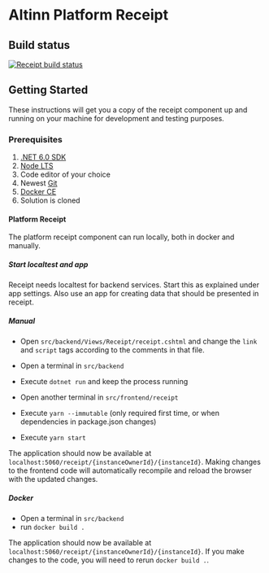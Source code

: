 # Altinn Platform Receipt

## Build status
[![Receipt build status](https://dev.azure.com/brreg/altinn-studio/_apis/build/status/altinn-platform/receipt-master?label=platform/receipt)](https://dev.azure.com/brreg/altinn-studio/_build/latest?definitionId=58)

## Getting Started

These instructions will get you a copy of the receipt component up and running on your machine for development and testing purposes.

### Prerequisites

1. [.NET 6.0 SDK](https://dotnet.microsoft.com/download/dotnet/6.0)
2. [Node LTS](https://nodejs.org/en/)
3. Code editor of your choice
4. Newest [Git](https://git-scm.com/downloads)
5. [Docker CE](https://www.docker.com/get-docker)
6. Solution is cloned

#### Platform Receipt

The platform receipt component can run locally, both in docker and manually.

##### Start localtest and app

Receipt needs localtest for backend services. Start this as explained under app settings.
Also use an app for creating data that should be presented in receipt.

##### Manual

- Open `src/backend/Views/Receipt/receipt.cshtml` and change the `link` and `script` tags according to the comments in that file.
- Open a terminal in `src/backend`
- Execute `dotnet run` and keep the process running

- Open another terminal in `src/frontend/receipt`
- Execute `yarn --immutable` (only required first time, or when dependencies in package.json changes)
- Execute `yarn start`

The application should now be available at `localhost:5060/receipt/{instanceOwnerId}/{instanceId}`. Making changes to the frontend code will automatically recompile and reload the browser with the updated changes.

##### Docker

- Open a terminal in `src/backend`
- run `docker build .`

The application should now be available at `localhost:5060/receipt/{instanceOwnerId}/{instanceId}`. If you make changes to the code, you will need to rerun `docker build .`.
